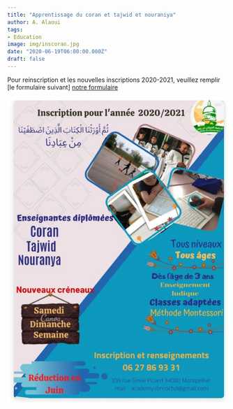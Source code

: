 ```yaml
---
title: "Apprentissage du coran et tajwid et nouraniya"
author: A. Alaoui
tags: 
- Education
image: img/inscoran.jpg
date: "2020-06-19T06:00:00.000Z"
draft: false
---
```


Pour reinscription et les nouvelles inscriptions 2020-2021, veuillez remplir [le formulaire suivant] [notre formulaire](https://www.cognitoforms.com/JbkarEfer/CentreCulturelAverroesDeMontpellierACADÉMIELangueArabe)


  ![inscription coran](img/inscoran.jpg)
